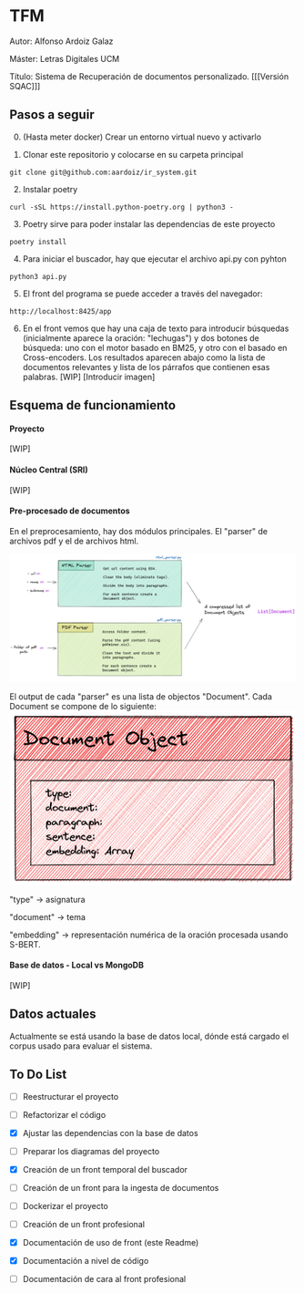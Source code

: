 # TFM
Autor: Alfonso Ardoiz Galaz

Máster: Letras Digitales UCM

Título: Sistema de Recuperación de documentos personalizado. [[[Versión SQAC]]]

## Pasos a seguir
0. (Hasta meter docker) Crear un entorno virtual nuevo y activarlo

1. Clonar este repositorio y colocarse en su carpeta principal
```
git clone git@github.com:aardoiz/ir_system.git
```

2. Instalar poetry
```
curl -sSL https://install.python-poetry.org | python3 -
```

3. Poetry sirve para poder instalar las dependencias de este proyecto
```
poetry install
```

4. Para iniciar el buscador, hay que ejecutar el archivo api.py con pyhton
```
python3 api.py
```

5. El front del programa se puede acceder a través del navegador:
```
http://localhost:8425/app
```

6. En el front vemos que hay una caja de texto para introducir búsquedas (inicialmente aparece la oración: "lechugas") y dos botones de búsqueda: uno con el motor basado en BM25, y otro con el basado en Cross-encoders. Los resultados aparecen abajo como la lista de documentos relevantes y lista de los párrafos que contienen esas palabras. [WIP] [Introducir imagen]

## Esquema de funcionamiento

#### Proyecto
[WIP]

#### Núcleo Central (SRI)
[WIP]

#### Pre-procesado de documentos
En el preprocesamiento, hay dos módulos principales. El "parser" de archivos pdf y el de archivos html.

![Pre-procesamiento](data/img/Text_Parser.png?raw=true "Módulo de pre-procesado de documentos")

El output de cada "parser" es una lista de objectos "Document". Cada Document se compone de lo siguiente:
![Document](data/img/Document_Object.png?raw=true "Objeto Document")

"type" -> asignatura

"document" -> tema 

"embedding" -> representación numérica de la oración procesada usando S-BERT.


#### Base de datos - Local vs MongoDB
[WIP]

## Datos actuales
Actualmente se está usando la base de datos local, dónde está cargado el corpus usado para evaluar el sistema.

## To Do List

- [ ] Reestructurar el proyecto
- [ ] Refactorizar el código
- [x] Ajustar las dependencias con la base de datos
- [ ] Preparar los diagramas del proyecto
- [x] Creación de un front temporal del buscador
- [ ] Creación de un front para la ingesta de documentos
- [ ] Dockerizar el proyecto
- [ ] Creación de un front profesional
- [x] Documentación de uso de front (este Readme)
- [x] Documentación a nivel de código
- [ ] Documentación de cara al front profesional

